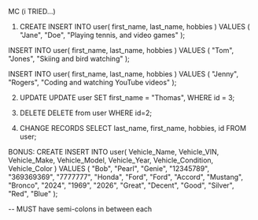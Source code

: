 MC (i TRIED...) 

1. CREATE
INSERT INTO user(
    first_name,
    last_name,
    hobbies
) VALUES (
    "Jane",
    "Doe",
    "Playing tennis, and video games"
); 

INSERT INTO user(
    first_name,
    last_name,
    hobbies
) VALUES (
    "Tom",
    "Jones",
    "Skiing and bird watching"
); 

INSERT INTO user(
    first_name,
    last_name,
    hobbies
) VALUES (
    "Jenny",
    "Rogers",
    "Coding and watching YouTube videos"
); 


2. UPDATE
UPDATE user SET 
    first_name = "Thomas", 
WHERE id = 3;


3. DELETE
DELETE from user WHERE id=2; 



4. CHANGE RECORDS
SELECT last_name, first_name, hobbies, id FROM user; 


BONUS:
CREATE
INSERT INTO user(
    Vehicle_Name,
    Vehicle_VIN, 
    Vehicle_Make, 
    Vehicle_Model, 
    Vehicle_Year, 
    Vehicle_Condition, 
    Vehicle_Color
) VALUES (
    "Bob", "Pearl", "Genie",
    "12345789", "369369369", "7777777", 
    "Honda", "Ford", "Ford", 
    "Accord", "Mustang", "Bronco", 
    "2024", "1969", "2026", 
    "Great", "Decent", "Good", 
    "Silver", "Red", "Blue"
); 

-- MUST have semi-colons in between each 